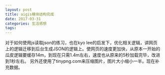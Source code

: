```yaml
---
layout: post
title: aigis模块结构完成
date: 2017-03-31
categories: 生活感想
tags:
---
```


对于如何使用js读取json的练习，也在kyo lee的启发下，优化相关逻辑，讲网页上的逻辑迁移到后台生成JSON的逻辑上。使网页的速度更加快，从原本一开始的瓜皮逻辑要缓存14m，到现在只需1.4m左右，速度也从原来的5秒加载完毕，改进到1秒左右。
另外还使用了tinypng.com来压缩图片，图片大小缩小一半。现在补充数据。

